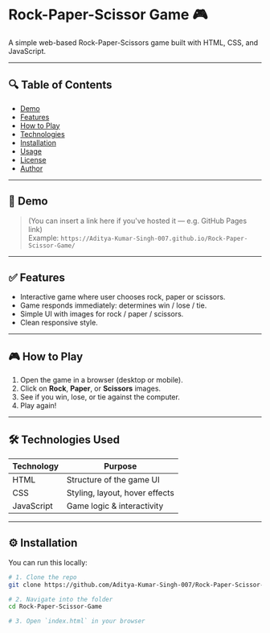 # Rock-Paper-Scissor Game 🎮

A simple web-based Rock-Paper-Scissors game built with HTML, CSS, and JavaScript.

---

## 🔍 Table of Contents

- [Demo](#demo)  
- [Features](#features)  
- [How to Play](#how-to-play)  
- [Technologies](#technologies)  
- [Installation](#installation)  
- [Usage](#usage)  
- [License](#license)  
- [Author](#author)  

---

## 🚀 Demo

> (You can insert a link here if you've hosted it — e.g. GitHub Pages link)  
> Example: `https://Aditya-Kumar-Singh-007.github.io/Rock-Paper-Scissor-Game/`

---

## ✅ Features

- Interactive game where user chooses rock, paper or scissors.  
- Game responds immediately: determines win / lose / tie.  
- Simple UI with images for rock / paper / scissors.  
- Clean responsive style.  

---

## 🎮 How to Play

1. Open the game in a browser (desktop or mobile).  
2. Click on **Rock**, **Paper**, or **Scissors** images.  
3. See if you win, lose, or tie against the computer.  
4. Play again!  

---

## 🛠 Technologies Used

| Technology | Purpose |
|---|---|
| HTML | Structure of the game UI |
| CSS | Styling, layout, hover effects |
| JavaScript | Game logic & interactivity |

---

## ⚙️ Installation

You can run this locally:

```bash
# 1. Clone the repo
git clone https://github.com/Aditya-Kumar-Singh-007/Rock-Paper-Scissor-Game.git

# 2. Navigate into the folder
cd Rock-Paper-Scissor-Game

# 3. Open `index.html` in your browser
